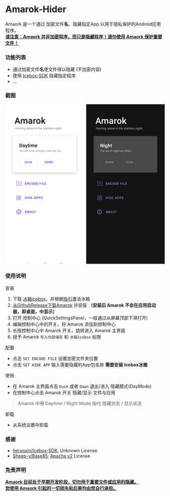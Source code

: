 # Amarok-Hider
Amaork 是一个通过 加密文件**名**、隐藏指定App 以用于隐私保护的Android应用程序。  
**<u>请注意：Amaork 并非加密程序，而只是隐藏程序！请勿使用 Amaork 保护重要文件！</u>**



### 功能列表

- 通过加密文件**名**使文件得以隐藏 (不加密内容)
- 使用 [Icebox-SDK](https://github.com/heruoxin/IceBox-SDK) 隐藏指定程序
- ...



### 截图

![Screenshot](https://raw.githubusercontent.com/233a344a455/ImageHost/master/AmarokScreenshot.png)




### 使用说明

安装

1. 下载 [冰箱icebox](https://coolapk.com/apk/com.catchingnow.icebox)，并根据[指引](http://iceboxdoc.catchingnow.com/)激活冰箱
2. [从GithubRelease下载Amarok](https://github.com/233a344a455/Amarok-Hider/releases) 并安装 **（安装后 Amarok 不会在应用启动器，即桌面，中显示）**
3. 打开 控制中心 (QuickSettingsPanel，一般通过从屏幕顶部下滑打开)
4. 编辑控制中心中的开关，将 Amarok 添加到控制中心
5. 长按控制中心中 Amarok 开关，跳转进入 Amarok 主界面
6. 授予 Amarok `写入内部储存` 和 `冰箱Icebox` 权限



配置

- 点击 `SET ENCODE FILE`  设置加密文件夹位置
- 点击 `SET HIDE APP` 输入需要隐藏的App包名称 **需要安装 Icebox冰箱**



使用

- 在 Amarok 主界面点击 `Dusk` 或者 `Dawn` 退出/进入 隐藏模式(DayMode)
- 在控制中心点击 Amarok 开关 隐藏/显示 文件与应用

> Amarok 中用 Daytime / Night Mode 指代 隐藏状态 / 显示状态



卸载

- 从系统设置中卸载



### 感谢

- [heruoxin/Icebox-SDK](https://github.com/heruoxin/IceBox-SDK), Unknown License
- [Sheep-y/Base85](https://github.com/Sheep-y/Base85/), [Apache v2](https://github.com/Sheep-y/Base85/blob/master/LICENSE) License



### 免责声明

<u>**Amaork 目前处于早期开发阶段，切勿用于重要文件或应用的隐藏。**</u>  
<u>**您使用 Amaork 引起的一切损失和后果均由您自行承担。**</u>

